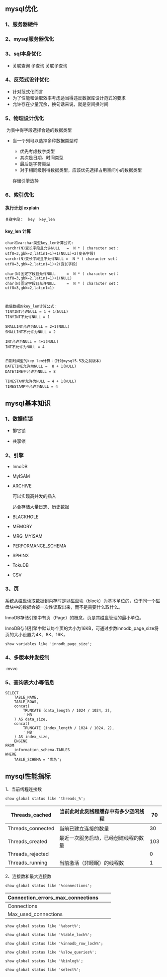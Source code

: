 ## mysql优化

### 1、服务器硬件



### 2、mysql服务器优化



### 3、sql本身优化

* 关联查询   子查询   关联子查询



### 4、反范式设计优化

* 针对范式化而言
* 为了性能和读取效率考虑适当得违反数据库设计范式的要求
* 允许存在少量冗余，换句话来说，就是空间换时间



### 5、物理设计优化

​	为表中得字段选择合适的数据类型

* 当一个列可以选择多种数据类型时

  * 优先考虑数字类型
  * 其次是日期、时间类型
  * 最后是字符类型
  * 对于相同级别得数据类型，应该优先选择占用空间小的数据类型

  存储引擎选择


### 6、索引优化

#### 	执行计划 explain

```
关键字段：  key  key_len
```

#### 	key_len 计算

```
char和varchar类型key_len计算公式:
varchr(N)变长字段且允许NULL   =  N * ( character set：utf8=3,gbk=2,latin1=1)+1(NULL)+2(变长字段)
varchr(N)变长字段且不允许NULL =  N * ( character set：utf8=3,gbk=2,latin1=1)+2(变长字段)

char(N)固定字段且允许NULL     =  N * ( character set：utf8=3,gbk=2,latin1=1)+1(NULL)
char(N)固定字段且允许NULL     =  N * ( character set：utf8=3,gbk=2,latin1=1)

 

数值数据的key_len计算公式：
TINYINT允许NULL = 1 + 1(NULL)
TINYINT不允许NULL = 1

SMALLINT允许为NULL = 2+1(NULL)
SMALLINT不允许为NULL = 2

INT允许为NULL = 4+1(NULL)
INT不允许为NULL = 4


日期时间型的key_len计算：（针对mysql5.5及之前版本）
DATETIME允许为NULL =  8 + 1(NULL)
DATETIME不允许为NULL = 8

TIMESTAMP允许为NULL = 4 + 1(NULL)
TIMESTAMP不允许为NULL = 4
```





## mysql基本知识

### 1、数据库锁

* 排它锁

* 共享锁

### 2、引擎

* InnoDB

* MyISAM

* ARCHIVE

  可以实现高并发的插入

  适合存储大量日志、历史数据

* BLACKHOLE

* MEMORY

* MRG_MYISAM

* PERFORMANCE_SCHEMA

* SPHINX

* TokuDB

* CSV

### 3、页

系统从磁盘读取数据到内存时是以磁盘块（block）为基本单位的，位于同一个磁盘块中的数据会被一次性读取出来，而不是需要什么取什么。

InnoDB存储引擎中有页（Page）的概念，页是其磁盘管理的最小单位。

InnoDB存储引擎中默认每个页的大小为16KB，可通过参数innodb_page_size将页的大小设置为4K、8K、16K，

```mysql
show variables like 'innodb_page_size';
```

### 4、多版本并发控制

​	mvvc





### 5、查询表大小等信息

```mysql
SELECT
	TABLE_NAME,
	TABLE_ROWS,
	concat(
		TRUNCATE (data_length / 1024 / 1024, 2),
		' MB'
	) AS data_size,
	concat(
		TRUNCATE (index_length / 1024 / 1024, 2),
		' MB'
	) AS index_size,
	ENGINE
FROM
	information_schema.TABLES
WHERE
	TABLE_SCHEMA = '库名';
```



## mysql性能指标

1、当前线程连接数

```mysql
show global status like 'threads_%';
```

| Threads_cached    | 当前此时此刻线程缓存中有多少空闲线程 | 70   |
| ----------------- | ------------------------------------ | ---- |
| Threads_connected | 当前已建立连接的数量                 | 30   |
| Threads_created   | 最近一次服务启动，已经创建线程的数量 | 103  |
| Threads_rejected  |                                      | 0    |
| Threads_running   | 当前激活（非睡眠）的线程数           | 1    |

2、连接数和最大连接数

```mysql
show global status like '%connections';
```

| Connection_errors_max_connections |      |      |
| --------------------------------- | ---- | ---- |
| Connections                       |      |      |
| Max_used_connections              |      |      |



```mysql
show global status like '%abort%';

show global status like '%table_lock%';

show global status like '%innodb_row_lock%';

show global status like '%slow_queries%';

show global status like '%binlog%';

show global status like 'select%';
```

